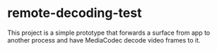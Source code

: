 # remote-decoding-test
This project is a simple prototype that forwards a surface from app to another process and have MediaCodec decode video frames to it.
